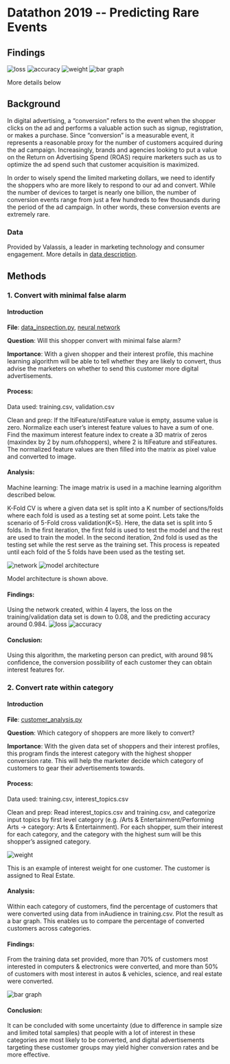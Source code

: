 # Datathon 2019 -- Predicting Rare Events
## Findings
![loss](https://github.com/Yuhan-Liu-Heidi/Datathon-2019/blob/master/loss_accuracy.png) ![accuracy](https://github.com/Yuhan-Liu-Heidi/Datathon-2019/blob/master/test_accuracy.png) ![weight](https://github.com/Yuhan-Liu-Heidi/Datathon-2019/blob/master/ex_interest_weight.png) ![bar graph](https://github.com/Yuhan-Liu-Heidi/Datathon-2019/blob/master/LikelyAudience.png)

More details below
## Background

In digital advertising, a “conversion” refers to the event when the 
shopper clicks on the ad and performs a valuable action such as signup, 
registration, or makes a purchase.  Since “conversion” is a measurable 
event, it represents a reasonable proxy for the number of customers 
acquired during the ad campaign.  Increasingly, brands and agencies 
looking to put a value on the Return on Advertising Spend (ROAS) require
marketers such as us to optimize the ad spend such that customer 
acquisition is maximized.

In order to wisely spend the limited marketing dollars, we need to 
identify the shoppers who are more likely to respond to our ad and 
convert.  While the number of devices to target is nearly one billion, 
the number of conversion events range from just a few hundreds to few 
thousands during the period of the ad campaign.  In other words, these 
conversion events are extremely rare.

### Data
Provided by Valassis, a leader in marketing technology and consumer
engagement. More details in [data description](https://github.com/Yuhan-Liu-Heidi/Datathon-2019/blob/master/data_description.docx).

## Methods 
### 1. Convert with minimal false alarm
#### Introduction
**File**: [data_inspection.py](https://github.com/Yuhan-Liu-Heidi/Datathon-2019/blob/master/data_inspection.py), [neural network](https://github.com/Yuhan-Liu-Heidi/Datathon-2019/blob/master/datathon.ipynb)

**Question**: Will this shopper convert with minimal false alarm?

**Importance**: With a given shopper and their interest profile, this
machine learning algorithm will be able to tell whether they are likely
to convert, thus advise the marketers on whether to send this customer
more digital advertisements.

#### Process: 
Data used: training.csv, validation.csv 

Clean and prep: If the ltiFeature/stiFeature value is empty, assume
value is zero. Normalize each user’s interest feature values to have a
sum of one. Find the maximum interest feature index to create a 3D
matrix of zeros (maxindex by 2 by num.ofshoppers), where 2 is ltiFeature
and stiFeatures. The normalized feature values are then filled into the
matrix as pixel value and converted to image.

#### Analysis:
Machine learning: The image matrix is used in a machine learning
algorithm described below. 

K-Fold CV is where a given data set is split
into a K number of sections/folds where each fold is used as a testing
set at some point. Lets take the scenario of 5-Fold cross
validation(K=5). Here, the data set is split into 5 folds. In the first
iteration, the first fold is used to test the model and the rest are
used to train the model. In the second iteration, 2nd fold is used as
the testing set while the rest serve as the training set. This process
is repeated until each fold of the 5 folds have been used as the testing
set.

![network](https://github.com/Yuhan-Liu-Heidi/Datathon-2019/blob/master/logic.png)
![model architecture](https://github.com/Yuhan-Liu-Heidi/Datathon-2019/blob/master/model_arch.png)

Model architecture is shown above.

#### Findings:
Using the network created, within 4 layers, the loss on the 
training/validation data set is down to 0.08, and the predicting 
accuracy around 0.984.
![loss](https://github.com/Yuhan-Liu-Heidi/Datathon-2019/blob/master/loss_accuracy.png)
![accuracy](https://github.com/Yuhan-Liu-Heidi/Datathon-2019/blob/master/test_accuracy.png)

#### Conclusion:
Using this algorithm, the marketing person can predict, with around 98% 
confidence, the conversion possibility of each customer they can obtain
interest features for.

### 2. Convert rate within category
#### Introduction
**File**: [customer_analysis.py](https://github.com/Yuhan-Liu-Heidi/Datathon-2019/blob/master/customer_analysis.py)

**Question**: Which category of shoppers are more likely to convert?

**Importance**: With the given data set of shoppers and their interest
profiles, this program finds the interest category with the highest
shopper conversion rate. This will help the marketer decide which
category of customers to gear their advertisements towards.

#### Process: 
Data used: training.csv, interest_topics.csv

Clean and prep: Read interest_topics.csv and training.csv, and
categorize input topics by first level category (e.g. /Arts &
Entertainment/Performing Arts → category: Arts & Entertainment). For
each shopper, sum their interest for each category, and the category
with the highest sum will be this shopper’s assigned category.

![weight](https://github.com/Yuhan-Liu-Heidi/Datathon-2019/blob/master/ex_interest_weight.png)

This is an example of interest weight for one customer. The customer is
assigned to Real Estate.

#### Analysis: 
Within each category of customers, find the percentage of customers that
were converted using data from inAudience in training.csv. Plot the
result as a bar graph. This enables us to compare the percentage of
converted customers across categories.

#### Findings: 
From the training data set provided, more than 70% of customers most 
interested in computers & electronics were converted, and more than 50%
of customers with most interest in autos & vehicles, science, and real
estate were converted.

![bar graph](https://github.com/Yuhan-Liu-Heidi/Datathon-2019/blob/master/LikelyAudience.png)

#### Conclusion:
It can be concluded with some uncertainty (due to difference in sample
size and limited total samples) that people with a lot of interest in
these categories are most likely to be converted, and digital
advertisements targeting these customer groups may yield higher
conversion rates and be more effective. 

